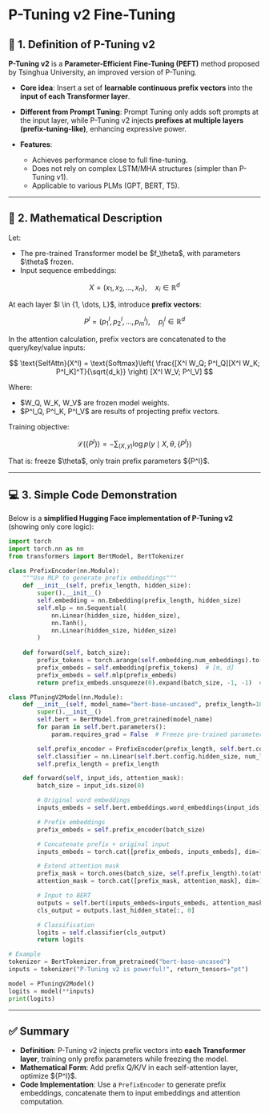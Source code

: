 

# P-Tuning v2 Fine-Tuning

## 📖 1. Definition of P-Tuning v2

**P-Tuning v2** is a **Parameter-Efficient Fine-Tuning (PEFT)** method proposed by Tsinghua University, an improved version of P-Tuning.

* **Core idea**: Insert a set of **learnable continuous prefix vectors** into the **input of each Transformer layer**.
* **Different from Prompt Tuning**: Prompt Tuning only adds soft prompts at the input layer, while P-Tuning v2 injects **prefixes at multiple layers (prefix-tuning-like)**, enhancing expressive power.
* **Features**:

  * Achieves performance close to full fine-tuning.
  * Does not rely on complex LSTM/MHA structures (simpler than P-Tuning v1).
  * Applicable to various PLMs (GPT, BERT, T5).

---

## 🔢 2. Mathematical Description

Let:

* The pre-trained Transformer model be \$f\_\theta\$, with parameters \$\theta\$ frozen.
* Input sequence embeddings:

$$
X = (x_1, x_2, \dots, x_n), \quad x_i \in \mathbb{R}^d
$$

At each layer \$l \in {1, \dots, L}\$, introduce **prefix vectors**:

$$
P^l = (p^l_1, p^l_2, \dots, p^l_m), \quad p^l_j \in \mathbb{R}^d
$$

In the attention calculation, prefix vectors are concatenated to the query/key/value inputs:

$$
\text{SelfAttn}(X^l) = \text{Softmax}\left( \frac{[X^l W_Q; P^l_Q][X^l W_K; P^l_K]^T}{\sqrt{d_k}} \right) [X^l W_V; P^l_V]
$$

Where:

* \$W\_Q, W\_K, W\_V\$ are frozen model weights.
* \$P^l\_Q, P^l\_K, P^l\_V\$ are results of projecting prefix vectors.

Training objective:

$$
\mathcal{L}(\{P^l\}) = - \sum_{(X, y)} \log p(y \mid X, \theta, \{P^l\})
$$

That is: freeze \$\theta\$, only train prefix parameters \${P^l}\$.

---

## 💻 3. Simple Code Demonstration

Below is a **simplified Hugging Face implementation of P-Tuning v2** (showing only core logic):

```python
import torch
import torch.nn as nn
from transformers import BertModel, BertTokenizer

class PrefixEncoder(nn.Module):
    """Use MLP to generate prefix embeddings"""
    def __init__(self, prefix_length, hidden_size):
        super().__init__()
        self.embedding = nn.Embedding(prefix_length, hidden_size)
        self.mlp = nn.Sequential(
            nn.Linear(hidden_size, hidden_size),
            nn.Tanh(),
            nn.Linear(hidden_size, hidden_size)
        )
    
    def forward(self, batch_size):
        prefix_tokens = torch.arange(self.embedding.num_embeddings).to(self.embedding.weight.device)
        prefix_embeds = self.embedding(prefix_tokens)  # [m, d]
        prefix_embeds = self.mlp(prefix_embeds)
        return prefix_embeds.unsqueeze(0).expand(batch_size, -1, -1)  # [B, m, d]

class PTuningV2Model(nn.Module):
    def __init__(self, model_name="bert-base-uncased", prefix_length=10, num_labels=2):
        super().__init__()
        self.bert = BertModel.from_pretrained(model_name)
        for param in self.bert.parameters():
            param.requires_grad = False  # Freeze pre-trained parameters

        self.prefix_encoder = PrefixEncoder(prefix_length, self.bert.config.hidden_size)
        self.classifier = nn.Linear(self.bert.config.hidden_size, num_labels)
        self.prefix_length = prefix_length

    def forward(self, input_ids, attention_mask):
        batch_size = input_ids.size(0)

        # Original word embeddings
        inputs_embeds = self.bert.embeddings.word_embeddings(input_ids)

        # Prefix embeddings
        prefix_embeds = self.prefix_encoder(batch_size)

        # Concatenate prefix + original input
        inputs_embeds = torch.cat([prefix_embeds, inputs_embeds], dim=1)

        # Extend attention mask
        prefix_mask = torch.ones(batch_size, self.prefix_length).to(attention_mask.device)
        attention_mask = torch.cat([prefix_mask, attention_mask], dim=1)

        # Input to BERT
        outputs = self.bert(inputs_embeds=inputs_embeds, attention_mask=attention_mask)
        cls_output = outputs.last_hidden_state[:, 0]

        # Classification
        logits = self.classifier(cls_output)
        return logits

# Example
tokenizer = BertTokenizer.from_pretrained("bert-base-uncased")
inputs = tokenizer("P-Tuning v2 is powerful!", return_tensors="pt")

model = PTuningV2Model()
logits = model(**inputs)
print(logits)
```

---

## ✅ Summary

* **Definition**: P-Tuning v2 injects prefix vectors into **each Transformer layer**, training only prefix parameters while freezing the model.
* **Mathematical Form**: Add prefix Q/K/V in each self-attention layer, optimize \${P^l}\$.
* **Code Implementation**: Use a `PrefixEncoder` to generate prefix embeddings, concatenate them to input embeddings and attention computation.

